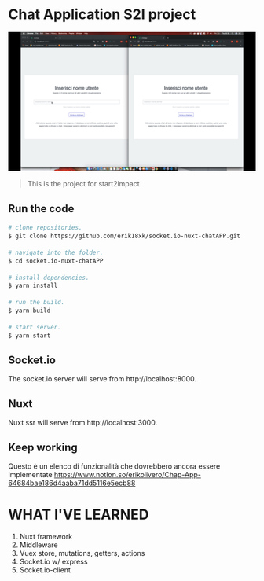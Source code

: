 # Chat Application S2I project

![](ChatVideo.gif)

> This is the project for start2impact

## Run the code

``` bash
# clone repositories.
$ git clone https://github.com/erik18xk/socket.io-nuxt-chatAPP.git

# navigate into the folder.
$ cd socket.io-nuxt-chatAPP

# install dependencies.
$ yarn install

# run the build.
$ yarn build

# start server.
$ yarn start
```

## Socket.io

The socket.io server will serve from http://localhost:8000.

## Nuxt

Nuxt ssr will serve from http://localhost:3000.

## Keep working

Questo è un elenco di funzionalità che dovrebbero ancora essere implementate https://www.notion.so/erikolivero/Chap-App-64684bae186d4aaba71dd5116e5ecb88

# WHAT I'VE LEARNED

1. Nuxt framework
2. Middleware
3. Vuex store, mutations, getters, actions
4. Socket.io w/ express
5. Sccket.io-client